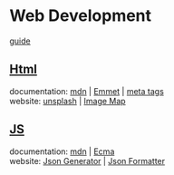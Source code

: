 # Web Development

[guide](https://www.youtube.com/watch?v=NkwFxeHARqc)

## [Html](https://github.com/MDAAMIRAHMED/Web-Development/tree/main/Html)
documentation: [mdn](https://developer.mozilla.org/en-US/) | [Emmet](https://docs.emmet.io/abbreviations/) | [meta tags](https://developers.google.com/search/docs/crawling-indexing/special-tags)
<br />
website: [unsplash](https://unsplash.com/) | [Image Map](http://www.image-map.net/)
## [JS](https://github.com/MDAAMIRAHMED/Web-Development/tree/main/JS)
documentation: [mdn](https://developer.mozilla.org/en-US/) | [Ecma](https://tc39.es/ecma262/)
<br />
website: [Json Generator](https://randomuser.me/) | [Json Formatter](https://jsonformatter.org/)
